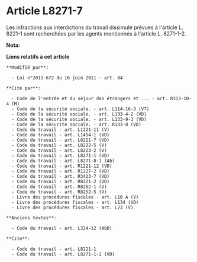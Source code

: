 # Article L8271-7

Les infractions aux interdictions du travail dissimulé prévues à l'article L. 8221-1 sont recherchées par les agents
mentionnés à l'article L. 8271-1-2.

**Nota:**



**Liens relatifs à cet article**

	**Modifié par**:

	  - Loi n°2011-672 du 16 juin 2011 - art. 84

	**Cité par**:

	  - Code de l'entrée et du séjour des étrangers et ... - art. R313-10-4 (M)
	  - Code de la sécurité sociale. - art. L114-16-3 (VT)
	  - Code de la sécurité sociale. - art. L133-4-2 (VD)
	  - Code de la sécurité sociale. - art. L133-9-3 (VD)
	  - Code de la sécurité sociale. - art. R133-8 (VD)
	  - Code du travail - art. L1221-11 (V)
	  - Code du travail - art. L1454-1 (VD)
	  - Code du travail - art. L8221-7 (VD)
	  - Code du travail - art. L8222-5 (V)
	  - Code du travail - art. L8223-2 (V)
	  - Code du travail - art. L8271-1 (VD)
	  - Code du travail - art. L8271-8-1 (Ab)
	  - Code du travail - art. R1221-12 (VD)
	  - Code du travail - art. R1227-2 (VD)
	  - Code du travail - art. R3423-7 (VD)
	  - Code du travail - art. R8221-2 (VD)
	  - Code du travail - art. R8252-1 (V)
	  - Code du travail - art. R8252-5 (V)
	  - Livre des procédures fiscales - art. L10 A (V)
	  - Livre des procédures fiscales - art. L134 (VD)
	  - Livre des procédures fiscales - art. L73 (V)

	**Anciens textes**:

	  - Code du travail - art. L324-12 (AbD)

	**Cite**:

	  - Code du travail - art. L8221-1
	  - Code du travail - art. L8271-1-2 (VD)
